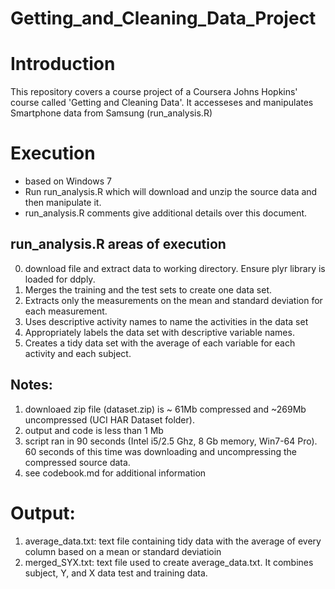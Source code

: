Getting_and_Cleaning_Data_Project
=================================
# Introduction
This repository covers a course project of a Coursera Johns Hopkins' course called 'Getting and Cleaning Data'.  It accesseses and manipulates Smartphone data from Samsung (run_analysis.R)


# Execution 
- based on Windows 7
- Run run_analysis.R which will download and unzip the source data and then manipulate it.
- run_analysis.R comments give additional details over this document.

## run_analysis.R  areas of execution
0. download file and extract data to working directory. Ensure plyr library is loaded for ddply.
1. Merges the training and the test sets to create one data set. 
2. Extracts only the measurements on the mean and standard deviation for each measurement. 
3. Uses descriptive activity names to name the activities in the data set
4. Appropriately labels the data set with descriptive variable names. 	
5. Creates a tidy data set with the average of each variable for each activity and each subject.

## Notes: 
1. downloaed zip file (dataset.zip) is ~ 61Mb compressed and ~269Mb uncompressed (UCI HAR Dataset folder).
2. output and code is less than 1 Mb
3. script ran in 90 seconds (Intel i5/2.5 Ghz, 8 Gb memory, Win7-64 Pro).  60 seconds of this time was downloading and uncompressing the compressed source data.
4. see codebook.md for additional information
	
# Output: 
1. average_data.txt: text file containing tidy data with the average of every column based on a mean or standard deviatioin
2. merged_SYX.txt: text file used to create average_data.txt.  It combines subject, Y, and X data test and training data.
